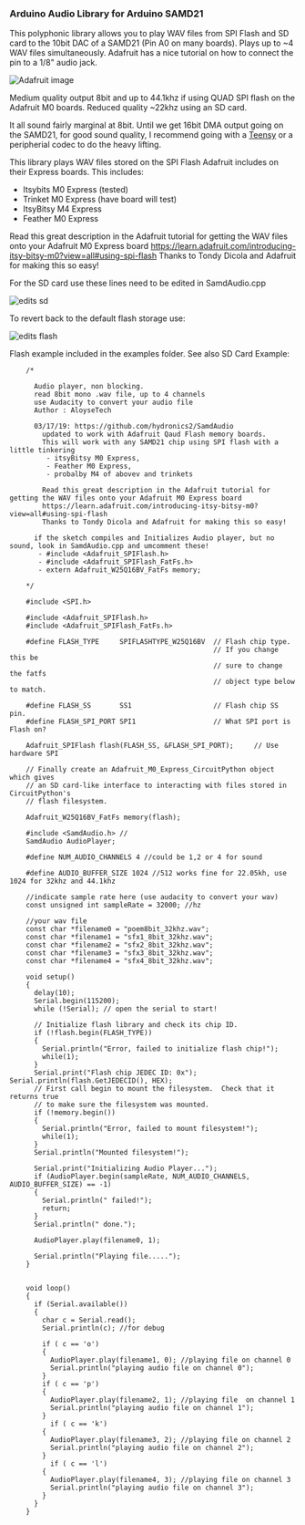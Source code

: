### Arduino Audio Library for Arduino SAMD21

This polyphonic library allows you to play WAV files from SPI Flash and SD card to the 10bit DAC of a SAMD21 (Pin A0 on many boards). Plays up to ~4 WAV files simultaneously. Adafruit has a nice tutorial on how to connect the pin to a 1/8" audio jack.

![Adafruit image](https://cdn-learn.adafruit.com/assets/assets/000/057/479/original/circuitpython_ItsyBitsyM0AudioJackButtonPot_bb.jpg?1531328765)

Medium quality output 8bit and up to 44.1khz if using QUAD SPI flash on the Adafruit M0 boards. Reduced quality ~22khz using an SD card. 

It all sound fairly marginal at 8bit. Until we get 16bit DMA output going on the SAMD21, for good sound quality, I recommend going with a [Teensy](https://www.pjrc.com/teensy/td_libs_Audio.html) or a peripherial codec to do the heavy lifting.

This library plays WAV files stored on the SPI Flash Adafruit includes on their Express boards. 
This includes: 
* Itsybits M0 Express (tested) 
* Trinket M0 Express (have board will test) 
* ItsyBitsy M4 Express 
* Feather M0 Express



Read this great description in the Adafruit tutorial for getting the WAV files onto your Adafruit M0 Express board
https://learn.adafruit.com/introducing-itsy-bitsy-m0?view=all#using-spi-flash 
Thanks to Tondy Dicola and Adafruit for making this so easy!

For the SD card use these lines need to be edited in SamdAudio.cpp

![edits sd](https://github.com/hydronics2/SamdAudio/blob/master/library_modification_SD_card.JPG)

To revert back to the default flash storage use:

![edits flash](https://github.com/hydronics2/SamdAudio/blob/master/library_modification_flash.JPG)


Flash example included in the examples folder. See also SD Card Example:

        /*

          Audio player, non blocking.
          read 8bit mono .wav file, up to 4 channels
          use Audacity to convert your audio file
          Author : AloyseTech

          03/17/19: https://github.com/hydronics2/SamdAudio
            updated to work with Adafruit Qaud Flash memory boards.
            This will work with any SAMD21 chip using SPI flash with a little tinkering
             - itsyBitsy M0 Express, 
             - Feather M0 Express, 
             - probalby M4 of abovev and trinkets 

            Read this great description in the Adafruit tutorial for getting the WAV files onto your Adafruit M0 Express board
            https://learn.adafruit.com/introducing-itsy-bitsy-m0?view=all#using-spi-flash
            Thanks to Tondy Dicola and Adafruit for making this so easy!

          if the sketch compiles and Initializes Audio player, but no sound, look in SamdAudio.cpp and umcomment these! 
           - #include <Adafruit_SPIFlash.h>
           - #include <Adafruit_SPIFlash_FatFs.h>
           - extern Adafruit_W25Q16BV_FatFs memory;

        */

        #include <SPI.h>

        #include <Adafruit_SPIFlash.h>
        #include <Adafruit_SPIFlash_FatFs.h>

        #define FLASH_TYPE     SPIFLASHTYPE_W25Q16BV  // Flash chip type.
                                                      // If you change this be
                                                      // sure to change the fatfs
                                                      // object type below to match.

        #define FLASH_SS       SS1                    // Flash chip SS pin.
        #define FLASH_SPI_PORT SPI1                   // What SPI port is Flash on?

        Adafruit_SPIFlash flash(FLASH_SS, &FLASH_SPI_PORT);     // Use hardware SPI

        // Finally create an Adafruit_M0_Express_CircuitPython object which gives
        // an SD card-like interface to interacting with files stored in CircuitPython's
        // flash filesystem.

        Adafruit_W25Q16BV_FatFs memory(flash);

        #include <SamdAudio.h> // 
        SamdAudio AudioPlayer; 

        #define NUM_AUDIO_CHANNELS 4 //could be 1,2 or 4 for sound

        #define AUDIO_BUFFER_SIZE 1024 //512 works fine for 22.05kh, use 1024 for 32khz and 44.1khz

        //indicate sample rate here (use audacity to convert your wav)
        const unsigned int sampleRate = 32000; //hz

        //your wav file
        const char *filename0 = "poem8bit_32khz.wav";
        const char *filename1 = "sfx1_8bit_32khz.wav";
        const char *filename2 = "sfx2_8bit_32khz.wav";
        const char *filename3 = "sfx3_8bit_32khz.wav";
        const char *filename4 = "sfx4_8bit_32khz.wav";

        void setup()
        {
          delay(10);
          Serial.begin(115200);
          while (!Serial); // open the serial to start!

          // Initialize flash library and check its chip ID.
          if (!flash.begin(FLASH_TYPE)) 
          {
            Serial.println("Error, failed to initialize flash chip!");
            while(1);
          }
          Serial.print("Flash chip JEDEC ID: 0x"); Serial.println(flash.GetJEDECID(), HEX);
          // First call begin to mount the filesystem.  Check that it returns true
          // to make sure the filesystem was mounted.
          if (!memory.begin()) 
          {
            Serial.println("Error, failed to mount filesystem!");
            while(1);
          }
          Serial.println("Mounted filesystem!");  

          Serial.print("Initializing Audio Player...");
          if (AudioPlayer.begin(sampleRate, NUM_AUDIO_CHANNELS, AUDIO_BUFFER_SIZE) == -1) 
          {
            Serial.println(" failed!");
            return;
          }
          Serial.println(" done.");

          AudioPlayer.play(filename0, 1);

          Serial.println("Playing file.....");
        }


        void loop()
        {
          if (Serial.available()) 
          {
            char c = Serial.read();
            Serial.println(c); //for debug

            if ( c == 'o') 
            {
              AudioPlayer.play(filename1, 0); //playing file on channel 0
              Serial.println("playing audio file on channel 0");
            }
            if ( c == 'p') 
            {
              AudioPlayer.play(filename2, 1); //playing file  on channel 1
              Serial.println("playing audio file on channel 1");
            }
              if ( c == 'k') 
            {
              AudioPlayer.play(filename3, 2); //playing file on channel 2
              Serial.println("playing audio file on channel 2");
            }
              if ( c == 'l') 
            {
              AudioPlayer.play(filename4, 3); //playing file on channel 3
              Serial.println("playing audio file on channel 3");
            }    
          } 
        }

